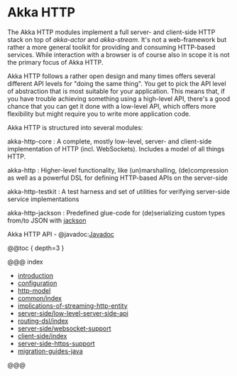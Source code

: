 <a id="http-java"></a>
# Akka HTTP

The Akka HTTP modules implement a full server- and client-side HTTP stack on top of *akka-actor* and *akka-stream*. It's
not a web-framework but rather a more general toolkit for providing and consuming HTTP-based services. While interaction
with a browser is of course also in scope it is not the primary focus of Akka HTTP.

Akka HTTP follows a rather open design and many times offers several different API levels for "doing the same thing".
You get to pick the API level of abstraction that is most suitable for your application.
This means that, if you have trouble achieving something using a high-level API, there's a good chance that you can get
it done with a low-level API, which offers more flexibility but might require you to write more application code.

Akka HTTP is structured into several modules:

akka-http-core
: A complete, mostly low-level, server- and client-side implementation of HTTP (incl. WebSockets).
Includes a model of all things HTTP.

akka-http
: Higher-level functionality, like (un)marshalling, (de)compression as well as a powerful DSL
for defining HTTP-based APIs on the server-side

akka-http-testkit
: A test harness and set of utilities for verifying server-side service implementations

akka-http-jackson
: Predefined glue-code for (de)serializing custom types from/to JSON with [jackson](https://github.com/FasterXML/jackson)

Akka HTTP API - @javadoc:[Javadoc](akka.http.javadsl.package-summary)

@@toc { depth=3 }

@@@ index

* [introduction](introduction.md)
* [configuration](configuration.md)
* [http-model](common/http-model.md)
* [common/index](common/index.md)
* [implications-of-streaming-http-entity](implications-of-streaming-http-entity.md)
* [server-side/low-level-server-side-api](server-side/low-level-server-side-api.md)
* [routing-dsl/index](routing-dsl/index.md)
* [server-side/websocket-support](server-side/websocket-support.md)
* [client-side/index](client-side/index.md)
* [server-side-https-support](server-side-https-support.md)
* [migration-guides-java](migration-guide/index.md)

@@@
